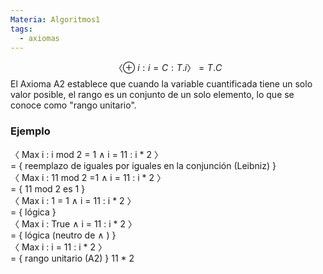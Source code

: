 ```yaml
---
Materia: Algoritmos1
tags:
  - axiomas
---
```

$$
〈⊕ \ i : i = C : T.i 〉= T.C
$$
El Axioma A2 establece que cuando la variable cuantificada tiene un solo valor posible, el rango es un conjunto de un solo elemento, lo que se conoce como "rango unitario".

### Ejemplo
〈 Max i : i mod 2 = 1 ∧ i = 11 : i \* 2 〉  
= { reemplazo de iguales por iguales en la conjunción (Leibniz) }  
〈 Max i : 11 mod 2 =1 ∧ i = 11 : i \* 2 〉  
= { 11 mod 2 es 1 }  
〈 Max i : 1 = 1 ∧ i = 11 : i \* 2 〉  
= { lógica }  
〈 Max i : True ∧ i = 11 : i \* 2 〉  
= { lógica (neutro de ∧ ) }  
〈 Max i : i = 11 : i * 2 〉  
= { rango unitario (A2) }
11 \* 2
